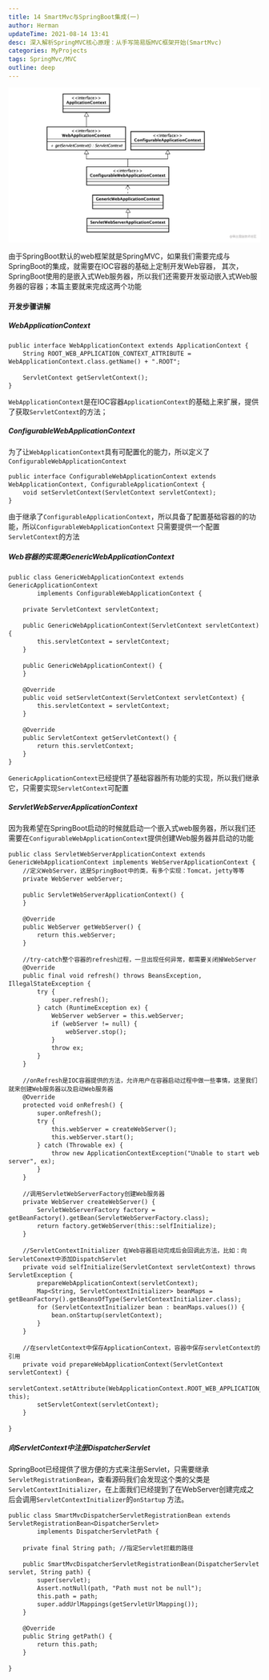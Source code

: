 ```yaml
---
title: 14 SmartMvc与SpringBoot集成(一)
author: Herman
updateTime: 2021-08-14 13:41
desc: 深入解析SpringMVC核心原理：从手写简易版MVC框架开始(SmartMvc)
categories: MyProjects
tags: SpringMvc/MVC
outline: deep
---
```


![](https://raw.githubusercontent.com/silently9527/images/main/17c04f0ceefb408d83840f858f9e1741~tplv-k3u1fbpfcp-watermark.image)

由于SpringBoot默认的web框架就是SpringMVC，如果我们需要完成与SpringBoot的集成，就需要在IOC容器的基础上定制开发Web容器，
其次，SpringBoot使用的是嵌入式Web服务器，所以我们还需要开发驱动嵌入式Web服务器的容器；本篇主要就来完成这两个功能

#### 开发步骤讲解

##### WebApplicationContext

```
public interface WebApplicationContext extends ApplicationContext {
    String ROOT_WEB_APPLICATION_CONTEXT_ATTRIBUTE = WebApplicationContext.class.getName() + ".ROOT";

    ServletContext getServletContext();
}
```
`WebApplicationContext`是在IOC容器`ApplicationContext`的基础上来扩展，提供了获取`ServletContext`的方法；

##### ConfigurableWebApplicationContext
为了让`WebApplicationContext`具有可配置化的能力，所以定义了`ConfigurableWebApplicationContext`

```
public interface ConfigurableWebApplicationContext extends WebApplicationContext, ConfigurableApplicationContext {
    void setServletContext(ServletContext servletContext);
}
```

由于继承了`ConfigurableApplicationContext`，所以具备了配置基础容器的的功能，所以`ConfigurableWebApplicationContext`
只需要提供一个配置`ServletContext`的方法

##### Web容器的实现类GenericWebApplicationContext

```
public class GenericWebApplicationContext extends GenericApplicationContext
        implements ConfigurableWebApplicationContext {

    private ServletContext servletContext;

    public GenericWebApplicationContext(ServletContext servletContext) {
        this.servletContext = servletContext;
    }

    public GenericWebApplicationContext() {
    }

    @Override
    public void setServletContext(ServletContext servletContext) {
        this.servletContext = servletContext;
    }

    @Override
    public ServletContext getServletContext() {
        return this.servletContext;
    }
}
```

`GenericApplicationContext`已经提供了基础容器所有功能的实现，所以我们继承它，只需要实现`ServletContext`可配置


##### ServletWebServerApplicationContext
因为我希望在SpringBoot启动的时候就启动一个嵌入式web服务器，所以我们还需要在`ConfigurableWebApplicationContext`提供创建Web服务器并启动的功能


```
public class ServletWebServerApplicationContext extends GenericWebApplicationContext implements WebServerApplicationContext {
    //定义WebServer，这是SpringBoot中的类，有多个实现：Tomcat，jetty等等
    private WebServer webServer;

    public ServletWebServerApplicationContext() {
    }

    @Override
    public WebServer getWebServer() {
        return this.webServer;
    }

    //try-catch整个容器的refresh过程，一旦出现任何异常，都需要关闭掉WebServer
    @Override
    public final void refresh() throws BeansException, IllegalStateException {
        try {
            super.refresh();
        } catch (RuntimeException ex) {
            WebServer webServer = this.webServer;
            if (webServer != null) {
                webServer.stop();
            }
            throw ex;
        }
    }

    //onRefresh是IOC容器提供的方法，允许用户在容器启动过程中做一些事情，这里我们就来创建Web服务器以及启动Web服务器
    @Override
    protected void onRefresh() {
        super.onRefresh();
        try {
            this.webServer = createWebServer();
            this.webServer.start();
        } catch (Throwable ex) {
            throw new ApplicationContextException("Unable to start web server", ex);
        }
    }

    //调用ServletWebServerFactory创建Web服务器
    private WebServer createWebServer() {
        ServletWebServerFactory factory = getBeanFactory().getBean(ServletWebServerFactory.class);
        return factory.getWebServer(this::selfInitialize);
    }

    //ServletContextInitializer 在Web容器启动完成后会回调此方法，比如：向ServletConext中添加DispatchServlet
    private void selfInitialize(ServletContext servletContext) throws ServletException {
        prepareWebApplicationContext(servletContext);
        Map<String, ServletContextInitializer> beanMaps = getBeanFactory().getBeansOfType(ServletContextInitializer.class);
        for (ServletContextInitializer bean : beanMaps.values()) {
            bean.onStartup(servletContext);
        }
    }

    //在servletContext中保存ApplicationContext，容器中保存servletContext的引用
    private void prepareWebApplicationContext(ServletContext servletContext) {
        servletContext.setAttribute(WebApplicationContext.ROOT_WEB_APPLICATION_CONTEXT_ATTRIBUTE, this);
        setServletContext(servletContext);
    }

}
```

##### 向ServletContext中注册DispatcherServlet

SpringBoot已经提供了很方便的方式来注册Servlet，只需要继承`ServletRegistrationBean`，查看源码我们会发现这个类的父类是
`ServletContextInitializer`，在上面我们已经提到了在WebServer创建完成之后会调用`ServletContextInitializer`的`onStartup`
方法。

```
public class SmartMvcDispatcherServletRegistrationBean extends ServletRegistrationBean<DispatcherServlet>
        implements DispatcherServletPath {

    private final String path; //指定Servlet拦截的路径

    public SmartMvcDispatcherServletRegistrationBean(DispatcherServlet servlet, String path) {
        super(servlet);
        Assert.notNull(path, "Path must not be null");
        this.path = path;
        super.addUrlMappings(getServletUrlMapping());
    }

    @Override
    public String getPath() {
        return this.path;
    }

}
```
